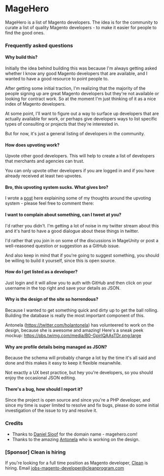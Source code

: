 MageHero
========

MageHero is a list of Magento developers.  The idea is for the community
to curate a list of quality Magento developers - to  make it easier for
people to find the good ones.

### Frequently asked questions
#### Why build this?

Initially the idea behind building this was because I'm always getting asked whether
I know any good Magento developers that are available, and I wanted to have a good
resource to point people to.

After getting some initial traction, I'm realizing that the majority of the people
signing up are great Magento developers but they're not available or looking for 
contract work.  So at the moment I'm just thinking of it as a nice index of
Magento developers.

At some point, I'll want to figure out a way to surface up developers that are 
actually available for work, or perhaps give developers ways to list specific types
of consulting or projects that they're interested in.  

But for now, it's just a general listing of developers in the community.

#### How does upvoting work?

Upvote other good developers.   This will help to create a list 
of developers that merchants and agencies can trust.

You can only upvote other developers if you are logged in and
if you have already received at least two upvotes.

#### Bro, this upvoting system sucks.  What gives bro?

I wrote a [post](https://mageunity.com/t/magehero-ranking/134) here explaining some of my thoughts around the
upvoting system - please feel free to comment there:

#### I want to complain about something, can I tweet at you?

I'd rather you didn't.  I'm getting a lot of noise in my twitter stream
about this and it's hard to have a good dialogue about these things
in twitter.

I'd rather that you join in on some of the discussions in MageUnity
or post a well-reasoned question or suggestion as a GitHub issue.

And also keep in mind that if you're going to suggest something, you
should be willing to build it yourself, since this is open source.

#### How do I get listed as a developer?

Just login and it will allow you to auth with GitHub and then click
on your username in the top right and save your details as JSON.

#### Why is the design of the site so horrendous?

Because I wanted to get something quick and dirty up to get the ball
rolling.  Building the database is really the most important
component of this.

Antonela (https://twitter.com/holantonela) has volunteered to work on the design, because she is
awesome and amazing!  Here's a sneak peek mockup:
https://pbs.twimg.com/media/B0-GpjrIQAAsTDr.png:large

#### Why are profile details being managed as JSON?

Because the schema will probably change a lot by the time it's 
all said and done and this makes it easy to keep it flexible
meanwhile.  

Not exactly a UX best practice, but hey you're developers, so you
should enjoy the occasional JSON editing.

#### There's a bug, how should I report it?

Since the project is open source and since you're a PHP developer,
and since my time is super limited to resolve and fix bugs, please do
some initial investigation of the issue to try and resolve it.

### Credits

- Thanks to <a href="https://twitter.com/daniel_sloof">Daniel Sloof</a> for the domain name - magehero.com!
- Thanks to the amazing <a href="http://portfolio.antonela.me/">Antonela</a> who is working on the design.


### [Sponsor] Clean is hiring

If you're looking for a full time position as Magento developer, 
<a href="http://www.cleanprogram.com/">Clean</a> is hiring.  Email jobs-magento-developer@cleanprogram.com
